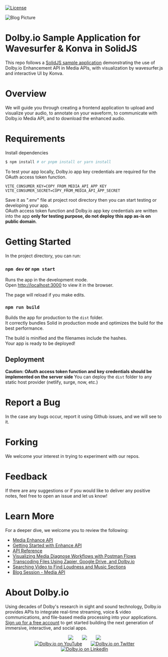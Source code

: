 [![License](https://img.shields.io/github/license/dolbyio-samples/blog-wavesurfer-konva-solidjs)](LICENSE)

![Blog Picture](https://dolby.io/wp-content/uploads/2022/07/How-to-Visualize-and-anotate...wavesurfer-and-konva.jpg)

# Dolby.io Sample Application for Wavesurfer & Konva in SolidJS
This repo follows a [SolidJS sample application](https://dolby.io/blog/how-to-visualize-and-annotate-your-audio-with-wavesurfer-js-and-konva-in-solidjs/) demonstrating the use of Dolby.io Enhancement API in Media APIs, with visualization by wavesurfer.js and interactive UI by Konva.

# Overview
We will guide you through creating a frontend application to upload and visualize your audio, to annotate on your waveform, to communicate with Dolby.io Media API, and to download the enhanced audio. 

# Requirements 
Install dependencies<br>
```bash
$ npm install # or pnpm install or yarn install
```

To test your app locally, Dolby.io app key credentials are required for the OAuth access token function.<br>
```
VITE_CONSUMER_KEY=COPY_FROM_MEDIA_API_APP_KEY
VITE_CONSUMER_SECRET=COPY_FROM_MEDIA_API_APP_SECRET
```
Save it as ".env" file at project root directory then you can start testing or developing your app.<br>
OAuth access token function and Dolby.io app key credentials are written into the app **only for testing purpose, do not deploy this app as-is on public domain**.

# Getting Started 

In the project directory, you can run:

### `npm dev` or `npm start`

Runs the app in the development mode.<br>
Open [http://localhost:3000](http://localhost:3000) to view it in the browser.

The page will reload if you make edits.<br>

### `npm run build`

Builds the app for production to the `dist` folder.<br>
It correctly bundles Solid in production mode and optimizes the build for the best performance.

The build is minified and the filenames include the hashes.<br>
Your app is ready to be deployed!

## Deployment

**Caution: OAuth access token function and key credentials should be implemented on the server side** 
You can deploy the `dist` folder to any static host provider (netlify, surge, now, etc.)

# Report a Bug 
In the case any bugs occur, report it using Github issues, and we will see to it. 

# Forking
We welcome your interest in trying to experiment with our repos. 

# Feedback 
If there are any suggestions or if you would like to deliver any positive notes, feel free to open an issue and let us know!

# Learn More
For a deeper dive, we welcome you to review the following:
 - [Media Enhance API](https://docs.dolby.io/media-apis/docs/enhance-api-guide)
 - [Getting Started with Enhance API](https://docs.dolby.io/media-apis/docs/quick-start-to-enhancing-media)
 - [API Reference](https://docs.dolby.io/media-apis/reference/media-enhance-post)
 - [Visualizing Media Diagnose Workflows with Postman Flows](https://dolby.io/blog/visualizing-media-diagnose-workflows-with-postman-flows/)
 - [Transcoding Files Using Zapier, Google Drive, and Dolby.io](https://dolby.io/blog/transcoding-files-using-zapier-google-drive-and-dolby-io/)
 - [Searching Video to Find Loudness and Music Sections](https://dolby.io/blog/searching-video-to-find-loudness-and-music-sections-analyze-data/)
 - [Blog Session - Media API](https://dolby.io/search/?_blog_categories=media)

# About Dolby.io
Using decades of Dolby's research in sight and sound technology, Dolby.io provides APIs to integrate real-time streaming, voice & video communications, and file-based media processing into your applications. [Sign up for a free account](https://dashboard.dolby.io/signup/) to get started building the next generation of immersive, interactive, and social apps.

<div align="center">
  <a href="https://dolby.io/" target="_blank"><img src="https://img.shields.io/badge/Dolby.io-0A0A0A?style=for-the-badge&logo=dolby&logoColor=white"/></a>
&nbsp; &nbsp; &nbsp;
  <a href="https://docs.dolby.io/" target="_blank"><img src="https://img.shields.io/badge/Dolby.io-Docs-0A0A0A?style=for-the-badge&logoColor=white"/></a>
&nbsp; &nbsp; &nbsp;
  <a href="https://dolby.io/blog/category/developer/" target="_blank"><img src="https://img.shields.io/badge/Dolby.io-Blog-0A0A0A?style=for-the-badge&logoColor=white"/></a>
</div>

<div align="center">
&nbsp; &nbsp; &nbsp;
  <a href="https://youtube.com/@dolbyio" target="_blank"><img src="https://img.shields.io/badge/YouTube-red?style=flat-square&logo=youtube&logoColor=white" alt="Dolby.io on YouTube"/></a>
&nbsp; &nbsp; &nbsp; 
  <a href="https://twitter.com/dolbyio" target="_blank"><img src="https://img.shields.io/badge/Twitter-blue?style=flat-square&logo=twitter&logoColor=white" alt="Dolby.io on Twitter"/></a>
&nbsp; &nbsp; &nbsp;
  <a href="https://www.linkedin.com/company/dolbyio/" target="_blank"><img src="https://img.shields.io/badge/LinkedIn-0077B5?style=flat-square&logo=linkedin&logoColor=white" alt="Dolby.io on LinkedIn"/></a>
</div>



